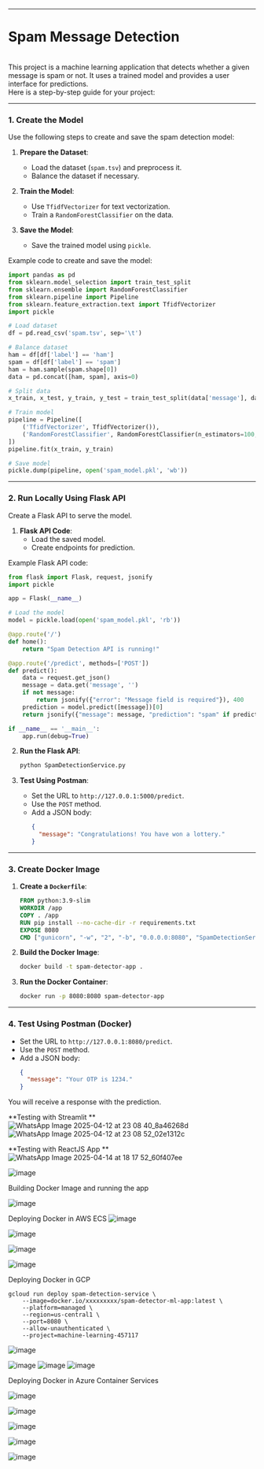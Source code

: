 <hr></hr>
<h1>Spam Message Detection </h1><br>
This project is a machine learning application that detects whether a given message is spam or not. It uses a trained model and provides a user interface for predictions. <br>
Here is a step-by-step guide for your project:

---

### **1. Create the Model**
Use the following steps to create and save the spam detection model:

1. **Prepare the Dataset**:
   - Load the dataset (`spam.tsv`) and preprocess it.
   - Balance the dataset if necessary.

2. **Train the Model**:
   - Use `TfidfVectorizer` for text vectorization.
   - Train a `RandomForestClassifier` on the data.

3. **Save the Model**:
   - Save the trained model using `pickle`.

Example code to create and save the model:
```python
import pandas as pd
from sklearn.model_selection import train_test_split
from sklearn.ensemble import RandomForestClassifier
from sklearn.pipeline import Pipeline
from sklearn.feature_extraction.text import TfidfVectorizer
import pickle

# Load dataset
df = pd.read_csv('spam.tsv', sep='\t')

# Balance dataset
ham = df[df['label'] == 'ham']
spam = df[df['label'] == 'spam']
ham = ham.sample(spam.shape[0])
data = pd.concat([ham, spam], axis=0)

# Split data
x_train, x_test, y_train, y_test = train_test_split(data['message'], data['label'], test_size=0.2, random_state=0)

# Train model
pipeline = Pipeline([
    ('TfidfVectorizer', TfidfVectorizer()),
    ('RandomForestClassifier', RandomForestClassifier(n_estimators=100, n_jobs=-1))
])
pipeline.fit(x_train, y_train)

# Save model
pickle.dump(pipeline, open('spam_model.pkl', 'wb'))
```

---

### **2. Run Locally Using Flask API**
Create a Flask API to serve the model.

1. **Flask API Code**:
   - Load the saved model.
   - Create endpoints for prediction.

Example Flask API code:
```python
from flask import Flask, request, jsonify
import pickle

app = Flask(__name__)

# Load the model
model = pickle.load(open('spam_model.pkl', 'rb'))

@app.route('/')
def home():
    return "Spam Detection API is running!"

@app.route('/predict', methods=['POST'])
def predict():
    data = request.get_json()
    message = data.get('message', '')
    if not message:
        return jsonify({"error": "Message field is required"}), 400
    prediction = model.predict([message])[0]
    return jsonify({"message": message, "prediction": "spam" if prediction == "spam" else "not spam"})

if __name__ == '__main__':
    app.run(debug=True)
```

2. **Run the Flask API**:
   ```bash
   python SpamDetectionService.py
   ```

3. **Test Using Postman**:
   - Set the URL to `http://127.0.0.1:5000/predict`.
   - Use the `POST` method.
   - Add a JSON body:
     ```json
     {
       "message": "Congratulations! You have won a lottery."
     }
     ```

---

### **3. Create Docker Image**
1. **Create a `Dockerfile`**:
   ```dockerfile
   FROM python:3.9-slim
   WORKDIR /app
   COPY . /app
   RUN pip install --no-cache-dir -r requirements.txt
   EXPOSE 8080
   CMD ["gunicorn", "-w", "2", "-b", "0.0.0.0:8080", "SpamDetectionService:app"]
   ```

2. **Build the Docker Image**:
   ```bash
   docker build -t spam-detector-app .
   ```

3. **Run the Docker Container**:
   ```bash
   docker run -p 8080:8080 spam-detector-app
   ```

---

### **4. Test Using Postman (Docker)**
- Set the URL to `http://127.0.0.1:8080/predict`.
- Use the `POST` method.
- Add a JSON body:
  ```json
  {
    "message": "Your OTP is 1234."
  }
  ```

You will receive a response with the prediction.

**Testing with Streamlit
**
![WhatsApp Image 2025-04-12 at 23 08 40_8a46268d](https://github.com/user-attachments/assets/0e0c9f5f-9457-4b42-91c1-ae6c5726d5fe)
![WhatsApp Image 2025-04-12 at 23 08 52_02e1312c](https://github.com/user-attachments/assets/0928ccee-b246-4bcf-b4a9-9315dd6c0a30)

**Testing with ReactJS App
**
![WhatsApp Image 2025-04-14 at 18 17 52_60f407ee](https://github.com/user-attachments/assets/98dcceb8-f1be-4b5c-be28-6904ad0e5758)

![image](https://github.com/user-attachments/assets/80122c04-5bac-412a-b39a-4ce3b9740b76)


Building Docker Image and running the app


![image](https://github.com/user-attachments/assets/9f9b784d-2aa0-4a44-bdf9-5dfb0ff4417e)


Deploying Docker in AWS ECS
![image](https://github.com/user-attachments/assets/b9f47eaa-cbdc-4d70-8e0c-562f279195d6)

![image](https://github.com/user-attachments/assets/f2551f69-7e28-46fc-a618-6c0b4e88938f)

![image](https://github.com/user-attachments/assets/5dab466a-0e2f-42de-aefe-045102befc1b)

![image](https://github.com/user-attachments/assets/69d29ce7-fd25-4e0b-8219-30e3699fe5ad)

Deploying Docker in GCP

    gcloud run deploy spam-detection-service \
        --image=docker.io/xxxxxxxxx/spam-detector-ml-app:latest \
        --platform=managed \
        --region=us-central1 \
        --port=8080 \
        --allow-unauthenticated \
        --project=machine-learning-457117
    
    

![image](https://github.com/user-attachments/assets/d0a3ee3a-8b93-4d45-aa94-f6cf5df5fba8)

![image](https://github.com/user-attachments/assets/2382cd89-c818-465b-aa82-b6c5d3a09abf)
![image](https://github.com/user-attachments/assets/374189dc-18e6-4279-ae74-6aee8a4770f5)
![image](https://github.com/user-attachments/assets/a31602ec-b6c4-41f5-9d11-0726535c1a1b)

Deploying Docker in Azure Container Services

![image](https://github.com/user-attachments/assets/a8238c3f-7ff7-4755-a8b0-c47533ea1439)

![image](https://github.com/user-attachments/assets/007b9fd2-03fd-40c2-a3f8-626b036bbf04)

![image](https://github.com/user-attachments/assets/8725850f-6729-47bb-a7dc-0b00a4e474f1)

![image](https://github.com/user-attachments/assets/3f1d0fd5-e788-4e8e-bc5a-8852c686e6f9)

![image](https://github.com/user-attachments/assets/53775647-247b-41ba-95f0-c9682211986d)
